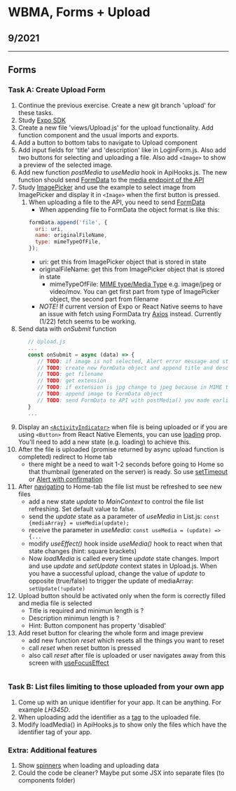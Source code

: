 # WBMA, Forms + Upload

## 9/2021

---

## Forms

### Task A: Create Upload Form

1. Continue the previous exercise. Create a new git branch 'upload' for these tasks.
2. Study [Expo SDK](https://docs.expo.io/versions/latest/)
3. Create a new file 'views/Upload.js' for the upload functionality. Add function component and the usual imports and exports.
4. Add a button to bottom tabs to navigate to Upload component
5. Add input fields for 'title' and 'description' like in LoginForm.js. Also add two buttons for selecting and uploading a file. Also add `<Image>` to show a preview of the selected image.
6. Add new function _postMedia_ to _useMedia_ hook in ApiHooks.js. The new function should send [FormData](https://developer.mozilla.org/en-US/docs/Web/API/Fetch_API/Using_Fetch#uploading_a_file) to the [media endpoint of the API](https://media.mw.metropolia.fi/wbma/docs/#api-Media-PostMediaFile) 
7. Study [ImagePicker](https://docs.expo.dev/versions/latest/sdk/imagepicker/) and use the example to select image from ImagePicker and display it in `<Image>` when the first button is pressed.
   1. When uploading a file to the API, you need to send [FormData](https://developer.mozilla.org/en-US/docs/Web/API/FormData/Using_FormData_Objects)
      * When appending file to FormData the object format is like this:
      ```jsx
      formData.append('file', {
        uri: uri, 
        name: originalFileName,
        type: mimeTypeOfFile,
      });
      ```
      * uri: get this from ImagePicker object that is stored in state
      * originalFileName: get this from ImagePicker object that is stored in state
        * mimeTypeOfFile: [MIME type/Media Type](https://en.wikipedia.org/wiki/Media_type) e.g. image/jpeg or video/mov. You can get first part from type of ImagePicker object, the second part from filename
      * _NOTE!_ If current version of Expo or React Native seems to have an issue with fetch using FormData try [Axios](https://github.com/axios/axios) instead. Currently (1/22) fetch seems to be working.
8. Send data with _onSubmit_ function
   ```jsx
      // Upload.js
      ...
      const onSubmit = async (data) => {
         // TODO: if image is not selected, Alert error message and stop running this function
         // TODO: create new FormData object and append title and description
         // TODO: get filename
         // TODO: get extension
         // TODO: if extension is jpg change to jpeg because in MIME type it has to be jpeg. Hint: ternary operator
         // TODO: append image to FormData object
         // TODO: send FormData to API with postMedia() you made earlier
      }
      ...
   ```
9. Display an [`<ActivityIndicator>`](https://reactnative.dev/docs/activityindicator) when file is being uploaded or if you are using `<Button>` from React Native Elements, you can use [loading](https://reactnativeelements.com/docs/button#loading) prop. You'll need to add a new state (e.g. loading) to achieve this.
10. After the file is uploaded (promise returned by async upload function is completed) redirect to Home tab
    * there might be a need to wait 1-2 seconds before going to Home so that thumbnail (generated on the server) is ready. So use [setTimeout](https://developer.mozilla.org/en-US/docs/Web/API/setTimeout) or [Alert with confirmation](https://reactnative.dev/docs/alert)
11. After [navigating](https://reactnavigation.org/docs/navigation-actions/#navigate) to Home-tab the file list must be refreshed to see new files
    - add a new state _update_ to _MainContext_ to control the file list refreshing. Set default value to false.
    - send the _update_ state as a parameter of _useMedia_ in List.js: `const {mediaArray} = useMedia(update);`
    - receive the parameter in _useMedia_: `const useMedia = (update) => {...`
    - modify _useEffect()_ hook inside _useMedia()_ hook to react when that state changes (hint: square brackets)
    - Now _loadMedia_ is called every time _update_ state changes. Import and use _update_ and _setUpdate_ context states in Upload.js. When you have a successful upload, change the value of _update_ to opposite (true/false) to trigger the update of mediaArray: `setUpdate(!update)`
12. Upload button should be activated only when the form is correctly filled and media file is selected
    - Title is required and minimun length is ?
    - Description minimun length is ?
    - Hint: Button component has property 'disabled'  
13. Add reset button for clearing the whole form and image preview
    - add new function _reset_ which resets all the things you want to reset
    - call _reset_ when reset button is pressed
    - also call _reset_ after file is uploaded or user navigates away from this screen with [useFocusEffect](https://reactnavigation.org/docs/use-focus-effect/)
    ```
    
### Task B: List files limiting to those uploaded from your own app

1. Come up with an unique identifier for your app. It can be anything. For example _LH345D_. 
1. When uploading add the identifier as a [tag](http://media.mw.metropolia.fi/wbma/docs/#api-Tag-PostTag) to the uploaded file.
1. Modify loadMedia() in ApiHooks.js to show only the files which have the identifier tag of your app.

### Extra: Additional features

1. Show [spinners](https://docs.nativebase.io/Components.html#Spinner) when loading and uploading data
1. Could the code be cleaner? Maybe put some JSX into separate files (to components folder)
